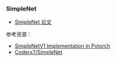 ### SimpleNet

- [SimpleNet 论文](../papers/1608.06037.pdf)

参考资源：

- [SimpleNetV1 Implementation in Pytorch](https://github.com/Coderx7/SimpleNet_Pytorch)
- [Coderx7/SimpleNet](https://github.com/Coderx7/SimpleNet)